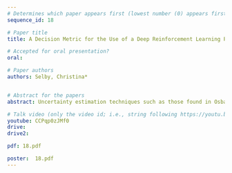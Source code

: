 ```yaml
---
# Determines which paper appears first (lowest number (0) appears first)
sequence_id: 18

# Paper title
title: A Decision Metric for the Use of a Deep Reinforcement Learning Policy

# Accepted for oral presentation?
oral: 

# Paper authors
authors: Selby, Christina*


# Abstract for the papers
abstract: Uncertainty estimation techniques such as those found in Osband et al. (2018) and Burda et al. (2019) have been shown to be useful for efficient exploration during training.  This paper demonstrates that such uncertainty estimation techniques can also be used as part of a time-series based methodology for out-of-distribution (OOD) detection for an off-line model-free deep reinforcement learning policy.  In particular, this paper defines a "decision metric" that can be utilized for determining when another decision-making process should be used in place of the deep reinforcement learning policy.

# Talk video (only the video id; i.e., string following https://youtu.be/)
youtube: CCPqp0zJMf0
drive:
drive2:

pdf: 18.pdf

poster:  18.pdf
---
```

